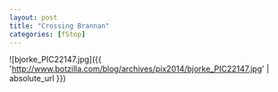 ```yaml
---
layout: post
title: "Crossing Brannan"
categories: [fStop]
---
```



![bjorke_PIC22147.jpg]({{ 'http://www.botzilla.com/blog/archives/pix2014/bjorke_PIC22147.jpg' | absolute_url }})


